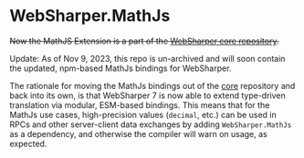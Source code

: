 # WebSharper.MathJs

~~Now the MathJS Extension is a part of the [WebSharper core repository](https://github.com/dotnet-websharper/core).~~

Update: As of Nov 9, 2023, this repo is un-archived and will soon contain the updated, npm-based MathJs bindings for WebSharper.

The rationale for moving the MathJs bindings out of the [core](https://github.com/dotnet-websharper/core) repository and back into its own, is that WebSharper 7 is now able to extend type-driven translation via modular, ESM-based bindings. This means that for the MathJs use cases, high-precision values (`decimal`, etc.) can be used in RPCs and other server-client data exchanges by adding `WebSharper.MathJs` as a dependency, and otherwise the compiler will warn on usage, as expected.
